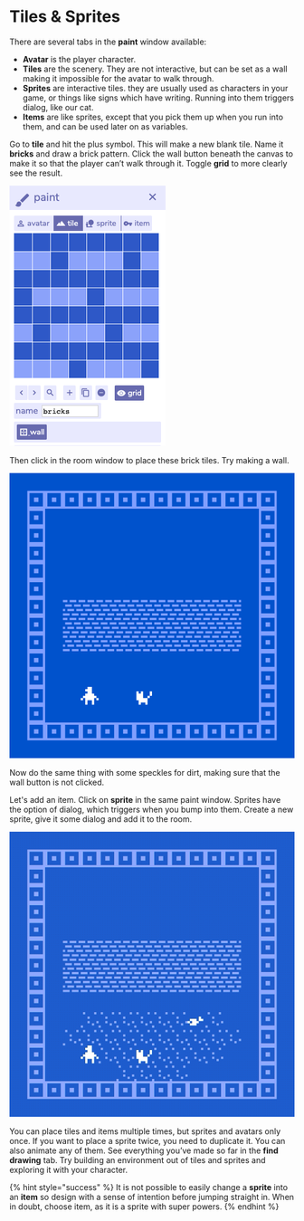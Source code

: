 # Tiles & Sprites

There are several tabs in the **paint** window available:

* **Avatar** is the player character.
* **Tiles** are the scenery. They are not interactive, but can be set as a wall making it impossible for the avatar to walk through.
* **Sprites** are interactive tiles. they are usually used as characters in your game, or things like signs which have writing. Running into them triggers dialog, like our cat.
* **Items** are like sprites, except that you pick them up when you run into them, and can be used later on as variables.

Go to **tile** and hit the plus symbol. This will make a new blank tile. Name it **bricks** and draw a brick pattern. Click the wall button beneath the canvas to make it so that the player can’t walk through it. Toggle **grid** to more clearly see the result.

![](../../../../.gitbook/assets/bitsy-tile.png)

Then click in the room window to place these brick tiles. Try making a wall.

![Seems impossible to break through the wall.](../../../../.gitbook/assets/bitsy-wall.gif)

Now do the same thing with some speckles for dirt, making sure that the wall button is not clicked.

Let's add an item. Click on **sprite** in the same paint window. Sprites have the option of dialog, which triggers when you bump into them. Create a new sprite, give it some dialog and add it to the room.

![Weird things are lying on the ground&#x2026;](../../../../.gitbook/assets/bitsy-fish%20%282%29.gif)

You can place tiles and items multiple times, but sprites and avatars only once. If you want to place a sprite twice, you need to duplicate it. You can also animate any of them. See everything you’ve made so far in the **find drawing** tab. Try building an environment out of tiles and sprites and exploring it with your character.

{% hint style="success" %}
It is not possible to easily change a **sprite** into an **item** so design with a sense of intention before jumping straight in. When in doubt, choose item, as it is a sprite with super powers.
{% endhint %}

